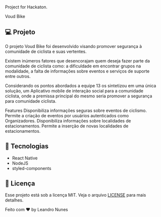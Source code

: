 Project for Hackaton.

Voud Bike

## 💻 Projeto
O projeto Voud Bike foi desenvolvido visando promover segurança à comunidade de ciclista e suas vertentes.

Existem inúmeros fatores que desencorajam quem deseja fazer parte da comunidade de ciclista como: a dificuldade em encontrar grupos na modalidade, a falta de informações sobre eventos e serviços de suporte entre outros.

Considerando os pontos abordados a equipe 13 os sintetizou em uma única solução, um Aplicativo mobile de interação social para a comunidade ciclista, onde a premissa principal do mesmo seria promover a segurança para comunidade ciclista.

Features
Disponibiliza informações seguras sobre eventos de ciclismo.
Permite a criação de eventos por usuários autenticados como Organizadores.
Disponibiliza informações sobre localidades de estacionamentos.
Permite a inserção de novas localidades de estacionamentos.

## 🚀 Tecnologias
+ React Native
+ NodeJS
+ styled-components

## 📜 Licença
Esse projeto está sob a licença MIT. Veja o arquivo <a href="https://github.com/leonunesdev/FFHack13/blob/main/LICENSE">LICENSE</a> para mais detalhes.

Feito com ❤️ by Leandro Nunes
